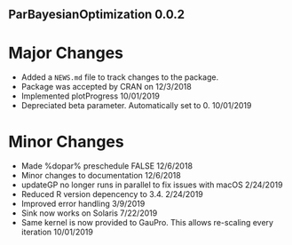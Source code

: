 ## ParBayesianOptimization 0.0.2


# Major Changes
* Added a `NEWS.md` file to track changes to the package.
* Package was accepted by CRAN on 12/3/2018  
* Implemented plotProgress 10/01/2019
* Depreciated beta parameter. Automatically set to 0. 10/01/2019



# Minor Changes
* Made %dopar% preschedule FALSE 12/6/2018
* Minor changes to documentation 12/6/2018
* updateGP no longer runs in parallel to fix issues with macOS 2/24/2019
* Reduced R version depencency to 3.4. 2/24/2019
* Improved error handling 3/9/2019
* Sink now works on Solaris 7/22/2019
* Same kernel is now provided to GauPro. This allows re-scaling every iteration 10/01/2019

